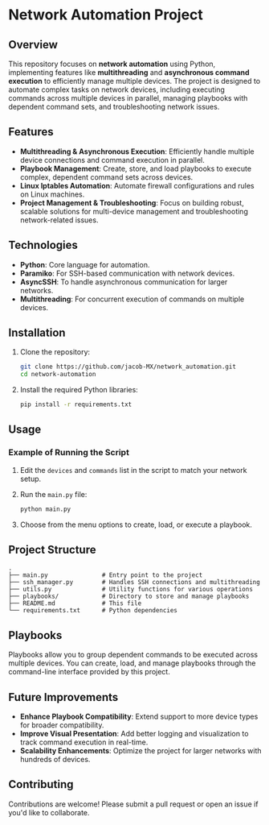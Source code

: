 # Network Automation Project

## Overview

This repository focuses on **network automation** using Python, implementing features like **multithreading** and **asynchronous command execution** to efficiently manage multiple devices. The project is designed to automate complex tasks on network devices, including executing commands across multiple devices in parallel, managing playbooks with dependent command sets, and troubleshooting network issues.

## Features

- **Multithreading & Asynchronous Execution**: Efficiently handle multiple device connections and command execution in parallel.
- **Playbook Management**: Create, store, and load playbooks to execute complex, dependent command sets across devices.
- **Linux Iptables Automation**: Automate firewall configurations and rules on Linux machines.
- **Project Management & Troubleshooting**: Focus on building robust, scalable solutions for multi-device management and troubleshooting network-related issues.

## Technologies

- **Python**: Core language for automation.
- **Paramiko**: For SSH-based communication with network devices.
- **AsyncSSH**: To handle asynchronous communication for larger networks.
- **Multithreading**: For concurrent execution of commands on multiple devices.

## Installation

1. Clone the repository:
   ```bash
   git clone https://github.com/jacob-MX/network_automation.git
   cd network-automation
   ```

2. Install the required Python libraries:
   ```bash
   pip install -r requirements.txt
   ```

## Usage

### Example of Running the Script

1. Edit the `devices` and `commands` list in the script to match your network setup.

2. Run the `main.py` file:
   ```bash
   python main.py
   ```

3. Choose from the menu options to create, load, or execute a playbook.

## Project Structure

```
.
├── main.py               # Entry point to the project
├── ssh_manager.py        # Handles SSH connections and multithreading
├── utils.py              # Utility functions for various operations
├── playbooks/            # Directory to store and manage playbooks
├── README.md             # This file
└── requirements.txt      # Python dependencies
```

## Playbooks

Playbooks allow you to group dependent commands to be executed across multiple devices. You can create, load, and manage playbooks through the command-line interface provided by this project.

## Future Improvements

- **Enhance Playbook Compatibility**: Extend support to more device types for broader compatibility.
- **Improve Visual Presentation**: Add better logging and visualization to track command execution in real-time.
- **Scalability Enhancements**: Optimize the project for larger networks with hundreds of devices.

## Contributing

Contributions are welcome! Please submit a pull request or open an issue if you'd like to collaborate.

